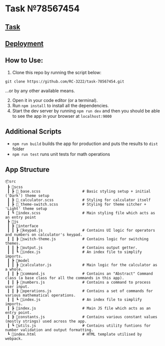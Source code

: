 # Task №78567454

## [Task](https://drive.google.com/file/d/15jVnBPXaZrjs99KOUxp4TGq6Inau6xq_/view?usp=share_link)
## [Deployment](https://rc-3222.github.io/task-78567454--dist/)

## How to Use:

1. Clone this repo by running the script below:

```
git clone https://github.com/RC-3222/task-78567454.git
```
...or by any other available means.

2. Open it in your code editor (or a terminal).
3. Run `npm install` to install all the dependencies.
4. Start the dev server by running `npm run dev` and then you should be able to see the app in your browser at `localhost:9000`


## Additional Scripts

- `npm run build` builds the app for production and puts the results to `dist` folder
- `npm run test` runs unit tests for math operations

## App Structure

```
📦src                               
 ┣ 📂scss                           
 ┃ ┣ 📜_base.scss                   # Basic styling setup + initial ('Dark') theme setup
 ┃ ┣ 📜_calculator.scss             # Styling for calculator itself
 ┃ ┣ 📜_theme-switch.scss           # Styling for theme sitcher + 'Light' theme setup
 ┃ ┗ 📜index.scss                   # Main styling file which acts as an entry point
 ┣ 📂js                             
 ┃ ┣ 📂interface                 
 ┃ ┃ ┣ 📜keypad.js                  # Contains UI logic for operators and numbers on calculator's keypad. 
 ┃ ┃ ┣ 📜switch-theme.js            # Contains logic for switching themes. 
 ┃ ┃ ┣ 📜output.js                  # Contains output getter.
 ┃ ┃ ┗ 📜index.js                   # An index file to simplify imports.
 ┃ ┣ 📂model                     
 ┃ ┃ ┣ 📜calculator.js              # Main logic for the calculator as a whole.
 ┃ ┃ ┣ 📜command.js                 # Contains an "Abstract" Command class (a base class for all the commands in this app). 
 ┃ ┃ ┣ 📜numbers.js                 # Contains a command to process user input. 
 ┃ ┃ ┣ 📜operations.js              # Contains a set of commands for various mathematical operations.
 ┃ ┃ ┗ 📜index.js                   # An index file to simplify imports.
 ┃ ┣ 📜index.js                     # Main JS file which acts as an entry point.
 ┃ ┣ 📜constants.js                 # Contains various constant values (mostly strings) used across the app.
 ┃ ┗ 📜utils.js                     # Contains utility funtions for number validation and output formatting.
 ┗ 📜index.html                     # HTML template utilised by webpack.
```
